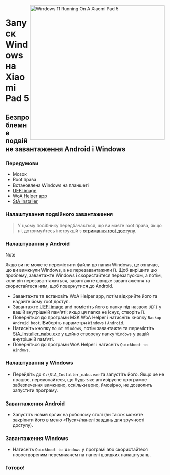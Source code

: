 <img align="right" src="https://raw.githubusercontent.com/erdilS/Port-Windows-11-Xiaomi-Pad-5/main/nabu.png" width="425" alt="Windows 11 Running On A Xiaomi Pad 5">

# Запуск Windows на Xiaomi Pad 5

## Безпроблемне подвійне завантаження Android і Windows 

### Передумови 
- Мозок 
- Root права 
- Встановлена Windows на планшеті
- [UEFI image](https://github.com/erdilS/Port-Windows-11-Xiaomi-Pad-5/releases/download/UEFI/uefi-v3.img)
- [WoA Helper app](https://github.com/erdilS/Port-Windows-11-Xiaomi-Pad-5/releases/download/dualboot/woahelper.apk)
- [StA Installer](https://github.com/erdilS/Port-Windows-11-Xiaomi-Pad-5/releases/download/dualboot/StA_Installer_nabu.exe)

### Налаштування подвійного завантаження  
> У цьому посібнику передбачається, що ви маєте root права, якщо ні, дотримуйтесь інструкцій з [отримання root доступу](2-rootguide-uk.md).

### Налаштування у Android
> [!NOTE]
> Якщо ви не можете перемістити файли до папки Windows, це означає, що ви вимкнули Windows, а не перезавантажили її. Щоб вирішити цю проблему, завантажте Windows і скористайтеся перезапуском, а потім, коли він перезавантажиться, завантажте швидке завантаження та скористайтеся ним, щоб повернутися до Android. 
- Завантажте та встановіть WoA Helper app, потім відкрийте його та надайте йому root доступ.
- Завантажте [UEFI image](https://github.com/erdilS/Port-Windows-11-Xiaomi-Pad-5/releases/download/UEFI/uefi-v3.img) and помістіть його в папку під назвою `UEFI` у вашій внутрішній пам'яті; якщо ця папка не існує, створіть її.
- Поверніться до програми M3K WoA Helper і натисніть кнопку `Backup Android boot`. Виберіть параметри `Windows` і `Android`.
- Натисніть кнопку `Mount Windows`, потім завантажте та перемістіть [StA_Installer_nabu.exe](https://github.com/erdilS/Port-Windows-11-Xiaomi-Pad-5/releases/download/dualboot/StA_Installer_nabu.exe) у щойно створену папку `Windows` у вашій внутрішній пам’яті. 
- Поверніться до програми WoA Helper і натисніть `Quickboot to Windows`.

### Налаштування у Windows
- Перейдіть до `C:\StA_Installer_nabu.exe` та запустіть його. Якщо це не працює, переконайтеся, що будь-яке антивірусне програмне забезпечення вимкнено, оскільки воно, ймовірно, не дозволить запустити програму. 

### Завантаження Android 
- Запустіть новий ярлик на робочому столі (ви також можете закріпити його в меню «Пуск»/панелі завдань для зручності доступу).

### Завантаження Windows
- Натисніть `Quickboot to Windows` у програмі або скористайтеся новоствореним перемикачем на панелі швидких налаштувань.
  
### Готово!
